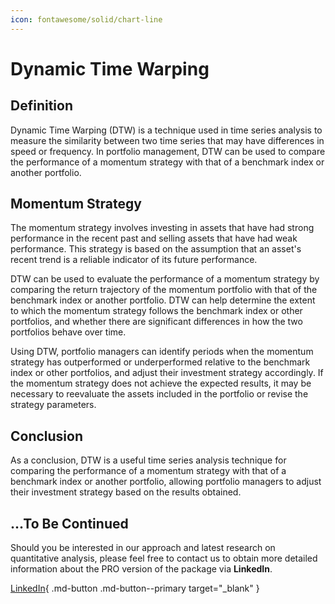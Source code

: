 ```yaml
---
icon: fontawesome/solid/chart-line
---
```


# Dynamic Time Warping

## Definition

Dynamic Time Warping (DTW) is a technique used in time series analysis to measure the similarity between two time series that may have differences in speed or frequency. In portfolio management, DTW can be used to compare the performance of a momentum strategy with that of a benchmark index or another portfolio.

## Momentum Strategy

The momentum strategy involves investing in assets that have had strong performance in the recent past and selling assets that have had weak performance. This strategy is based on the assumption that an asset's recent trend is a reliable indicator of its future performance.

DTW can be used to evaluate the performance of a momentum strategy by comparing the return trajectory of the momentum portfolio with that of the benchmark index or another portfolio. DTW can help determine the extent to which the momentum strategy follows the benchmark index or other portfolios, and whether there are significant differences in how the two portfolios behave over time.

Using DTW, portfolio managers can identify periods when the momentum strategy has outperformed or underperformed relative to the benchmark index or other portfolios, and adjust their investment strategy accordingly. If the momentum strategy does not achieve the expected results, it may be necessary to reevaluate the assets included in the portfolio or revise the strategy parameters.

## Conclusion

As a conclusion, DTW is a useful time series analysis technique for comparing the performance of a momentum strategy with that of a benchmark index or another portfolio, allowing portfolio managers to adjust their investment strategy based on the results obtained.

## ...To Be Continued

Should you be interested in our approach and latest research on quantitative analysis, please feel free to contact us to obtain more detailed information about the PRO version of the package via **LinkedIn**.

[LinkedIn](https://www.linkedin.com/in/j-mr/ ){ .md-button .md-button--primary target="_blank" }

